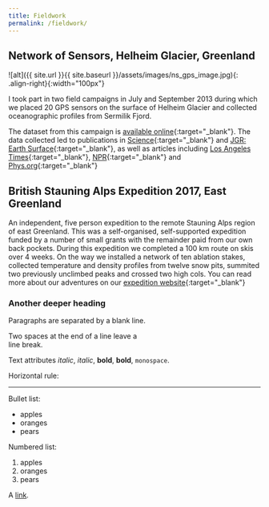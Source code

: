 ```yaml
---
title: Fieldwork
permalink: /fieldwork/
---
```


## Network of Sensors, Helheim Glacier, Greenland

![alt]({{ site.url }}{{ site.baseurl }}/assets/images/ns_gps_image.jpg){: .align-right}{:width="100px"}

I took part in two field campaigns in July and September 2013 during which we placed 20 GPS sensors on the surface of Helheim Glacier and collected oceanographic profiles from Sermilik Fjord.

The dataset from this campaign is [available online](http://www.unavco.org/data/doi/doi:10.7283/T55X278X){:target="_blank"}. The data collected led to publications in [Science](http://science.sciencemag.org/content/349/6245/305){:target="_blank"} and [JGR: Earth Surface](http://onlinelibrary.wiley.com/doi/10.1002/2015JF003531/full){:target="_blank"}, as well as articles including [Los Angeles Times](http://www.latimes.com/science/sciencenow/la-sci-sn-glacier-earthquake-iceberg-greenland-ice-20150625-story.html){:target="_blank"}, [NPR](http://www.npr.org/sections/thetwo-way/2015/06/25/417457888/study-reveals-what-happens-during-a-glacial-earthquake){:target="_blank"} and [Phys.org](https://phys.org/news/2015-06-backward-moving-glacier-scientists-glacial-earthquakes.html){:target="_blank"}

## British Stauning Alps Expedition 2017, East Greenland

An independent, five person expedition to the remote Stauning Alps region of east Greenland. This was a self-organised, self-supported expedition funded by a number of small grants with the remainder paid from our own back pockets. During this expedition we completed a 100 km route on skis over 4 weeks. On the way we installed a network of ten ablation stakes, collected temperature and density profiles from twelve snow pits, summited two previously unclimbed peaks and crossed two high cols. You can read more about our adventures on our [expedition website](http://olivermentz.com/Greenland2017/){:target="_blank"}

### Another deeper heading
 
Paragraphs are separated
by a blank line.

Two spaces at the end of a line leave a  
line break.

Text attributes _italic_, *italic*, __bold__, **bold**, `monospace`.

Horizontal rule:

---

Bullet list:

  * apples
  * oranges
  * pears

Numbered list:

  1. apples
  2. oranges
  3. pears

A [link](http://example.com).

